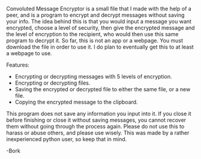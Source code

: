 Convoluted Message Encryptor is a small file that I made with the help of a peer, and is a program to encrypt and decrypt messages without saving your info.
The idea behind this is that you would input a message you want encrypted, choose a level of security, then give the encrypted message and the level of encryption to the recipient, who would then use this same program to decrypt it.
So far, this is not an app or a webpage. You must download the file in order to use it. I do plan to eventually get this to at least a webpage to use.

Features:
 - Encrypting or decrypting messages with 5 levels of encryption.
 - Encrypting or decrypting files.
 - Saving the encrypted or decrypted file to either the same file, or a new file.
 - Copying the encrypted message to the clipboard.

This program does not save any information you input into it. If you close it before finishing or close it without saving messages, you cannot recover them without going through the process again.
Please do not use this to harass or abuse others, and please use wisely. This was made by a rather inexperienced python user, so keep that in mind.

-Bork

